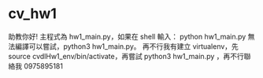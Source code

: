 # cv_hw1
助教你好!
主程式為 hw1_main.py，如果在 shell 輸入： python hw1_main.py 無法編譯可以嘗試，python3 hw1_main.py。
再不行我有建立 virtualenv，先 source cvdlHw1_env/bin/activate，再嘗試 python3 hw1_main.py ，再不行聯絡我 0975895181
